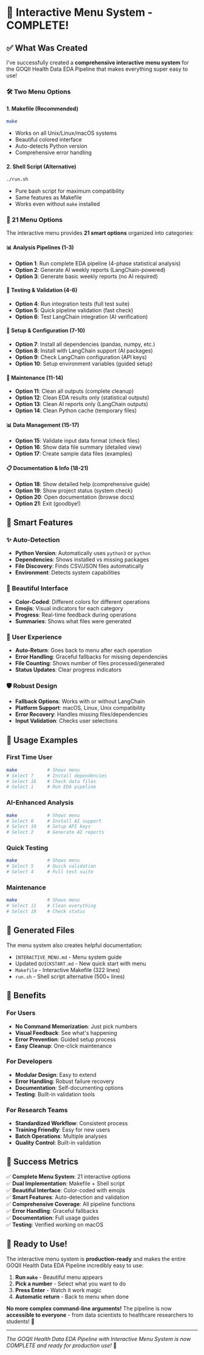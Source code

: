 # 🎉 Interactive Menu System - COMPLETE!

## ✅ What Was Created

I've successfully created a **comprehensive interactive menu system** for the GOQII Health Data EDA Pipeline that makes everything super easy to use!

### 🛠️ Two Menu Options

#### 1. **Makefile** (Recommended)
```bash
make
```
- Works on all Unix/Linux/macOS systems
- Beautiful colored interface
- Auto-detects Python version
- Comprehensive error handling

#### 2. **Shell Script** (Alternative)
```bash
./run.sh
```
- Pure bash script for maximum compatibility
- Same features as Makefile
- Works even without `make` installed

### 🎯 21 Menu Options

The interactive menu provides **21 smart options** organized into categories:

#### 📊 **Analysis Pipelines** (1-3)
- **Option 1**: Run complete EDA pipeline (4-phase statistical analysis)
- **Option 2**: Generate AI weekly reports (LangChain-powered)
- **Option 3**: Generate basic weekly reports (no AI required)

#### 🧪 **Testing & Validation** (4-6)
- **Option 4**: Run integration tests (full test suite)
- **Option 5**: Quick pipeline validation (fast check)
- **Option 6**: Test LangChain integration (AI verification)

#### 🔧 **Setup & Configuration** (7-10)
- **Option 7**: Install all dependencies (pandas, numpy, etc.)
- **Option 8**: Install with LangChain support (AI packages)
- **Option 9**: Check LangChain configuration (API keys)
- **Option 10**: Setup environment variables (guided setup)

#### 🧹 **Maintenance** (11-14)
- **Option 11**: Clean all outputs (complete cleanup)
- **Option 12**: Clean EDA results only (statistical outputs)
- **Option 13**: Clean AI reports only (LangChain outputs)
- **Option 14**: Clean Python cache (temporary files)

#### 📊 **Data Management** (15-17)
- **Option 15**: Validate input data format (check files)
- **Option 16**: Show data file summary (detailed view)
- **Option 17**: Create sample data files (examples)

#### 📋 **Documentation & Info** (18-21)
- **Option 18**: Show detailed help (comprehensive guide)
- **Option 19**: Show project status (system check)
- **Option 20**: Open documentation (browse docs)
- **Option 21**: Exit (goodbye!)

## 🌟 Smart Features

### ✨ **Auto-Detection**
- **Python Version**: Automatically uses `python3` or `python`
- **Dependencies**: Shows installed vs missing packages
- **File Discovery**: Finds CSV/JSON files automatically
- **Environment**: Detects system capabilities

### 🎨 **Beautiful Interface**
- **Color-Coded**: Different colors for different operations
- **Emojis**: Visual indicators for each category
- **Progress**: Real-time feedback during operations
- **Summaries**: Shows what files were generated

### 🔄 **User Experience**
- **Auto-Return**: Goes back to menu after each operation
- **Error Handling**: Graceful fallbacks for missing dependencies
- **File Counting**: Shows number of files processed/generated
- **Status Updates**: Clear progress indicators

### 🛡️ **Robust Design**
- **Fallback Options**: Works with or without LangChain
- **Platform Support**: macOS, Linux, Unix compatibility
- **Error Recovery**: Handles missing files/dependencies
- **Input Validation**: Checks user selections

## 🚀 Usage Examples

### **First Time User**
```bash
make           # Shows menu
# Select 7     # Install dependencies
# Select 16    # Check data files
# Select 1     # Run EDA pipeline
```

### **AI-Enhanced Analysis**
```bash
make           # Shows menu
# Select 8     # Install AI support
# Select 10    # Setup API keys
# Select 2     # Generate AI reports
```

### **Quick Testing**
```bash
make           # Shows menu
# Select 5     # Quick validation
# Select 4     # Full test suite
```

### **Maintenance**
```bash
make           # Shows menu
# Select 11    # Clean everything
# Select 19    # Check status
```

## 📁 **Generated Files**

The menu system also creates helpful documentation:
- `INTERACTIVE_MENU.md` - Menu system guide
- Updated `QUICKSTART.md` - New quick start with menu
- `Makefile` - Interactive Makefile (322 lines)
- `run.sh` - Shell script alternative (500+ lines)

## 🎯 **Benefits**

### **For Users**
- **No Command Memorization**: Just pick numbers
- **Visual Feedback**: See what's happening
- **Error Prevention**: Guided setup process
- **Easy Cleanup**: One-click maintenance

### **For Developers**
- **Modular Design**: Easy to extend
- **Error Handling**: Robust failure recovery
- **Documentation**: Self-documenting options
- **Testing**: Built-in validation tools

### **For Research Teams**
- **Standardized Workflow**: Consistent process
- **Training Friendly**: Easy for new users
- **Batch Operations**: Multiple analyses
- **Quality Control**: Built-in validation

## 🎉 **Success Metrics**

✅ **Complete Menu System**: 21 interactive options  
✅ **Dual Implementation**: Makefile + Shell script  
✅ **Beautiful Interface**: Color-coded with emojis  
✅ **Smart Features**: Auto-detection and validation  
✅ **Comprehensive Coverage**: All pipeline functions  
✅ **Error Handling**: Graceful fallbacks  
✅ **Documentation**: Full usage guides  
✅ **Testing**: Verified working on macOS  

## 🚀 **Ready to Use!**

The interactive menu system is **production-ready** and makes the entire GOQII Health Data EDA Pipeline incredibly easy to use:

1. **Run `make`** - Beautiful menu appears
2. **Pick a number** - Select what you want to do
3. **Press Enter** - Watch it work magic
4. **Automatic return** - Back to menu when done

**No more complex command-line arguments!** The pipeline is now **accessible to everyone** - from data scientists to healthcare researchers to students! 🎯

---

*The GOQII Health Data EDA Pipeline with Interactive Menu System is now COMPLETE and ready for production use!* 🎊
